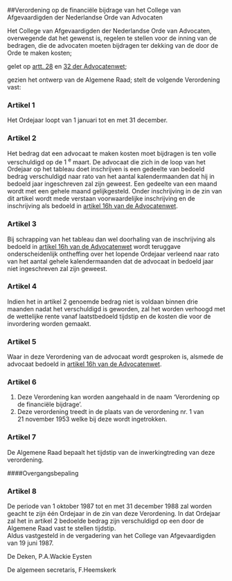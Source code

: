 <meta http-equiv='Content-Type' content='text/html; charset=utf-8' />

##Verordening op de financiële bijdrage van het College van Afgevaardigden der Nederlandse Orde van Advocaten

Het College van Afgevaardigden der Nederlandse Orde van Advocaten,  
overwegende dat het gewenst is, regelen te stellen voor de inning van de bedragen, die de advocaten moeten bijdragen ter dekking van de door de Orde te maken kosten;

gelet op [artt. 28](../../../../../../../wet/advocatenwet/BWBR0002093/README.md) en [32 der Advocatenwet](../../../../../../../wet/advocatenwet/BWBR0002093/README.md);

gezien het ontwerp van de Algemene Raad;
stelt de volgende Verordening vast:    

### Artikel  1  

Het Ordejaar loopt van 1 januari tot en met 31 december.  

### Artikel  2  

Het bedrag dat een advocaat te maken kosten moet bijdragen is ten volle verschuldigd op de 1 <sup>e</sup> maart. De advocaat die zich in de loop van het Ordejaar op het tableau doet inschrijven is een gedeelte van bedoeld bedrag verschuldigd naar rato van het aantal kalendermaanden dat hij in bedoeld jaar ingeschreven zal zijn geweest. Een gedeelte van een maand wordt met een gehele maand gelijkgesteld. Onder inschrijving in de zin van dit artikel wordt mede verstaan voorwaardelijke inschrijving en de inschrijving als bedoeld in [artikel 16h van de Advocatenwet](../../../../../../../wet/advocatenwet/BWBR0002093/README.md).  

### Artikel  3  

Bij schrapping van het tableau dan wel doorhaling van de inschrijving als bedoeld in [artikel 16h van de Advocatenwet](../../../../../../../wet/advocatenwet/BWBR0002093/README.md) wordt teruggave onderscheidenlijk ontheffing over het lopende Ordejaar verleend naar rato van het aantal gehele kalendermaanden dat de advocaat in bedoeld jaar niet ingeschreven zal zijn geweest.  

### Artikel  4  

Indien het in artikel 2 genoemde bedrag niet is voldaan binnen drie maanden nadat het verschuldigd is geworden, zal het worden verhoogd met de wettelijke rente vanaf laatstbedoeld tijdstip en de kosten die voor de invordering worden gemaakt.  

### Artikel  5  

Waar in deze Verordening van de advocaat wordt gesproken is, alsmede de advocaat bedoeld in [artikel 16h van de Advocatenwet](../../../../../../../wet/advocatenwet/BWBR0002093/README.md).  

### Artikel  6  

1.  Deze Verordening kan worden aangehaald in de naam ‘Verordening op de financiële bijdrage’.   
2.  Deze verordening treedt in de plaats van de verordening nr. 1 van 21 november 1953 welke bij deze wordt ingetrokken.   

### Artikel  7  

De Algemene Raad bepaalt het tijdstip van de inwerkingtreding van deze verordening.  

####Overgangsbepaling

### Artikel  8  

De periode van 1 oktober 1987 tot en met 31 december 1988 zal worden geacht te zijn één Ordejaar in de zin van deze Verordening. In dat Ordejaar zal het in artikel 2 bedoelde bedrag zijn verschuldigd op een door de Algemene Raad vast te stellen tijdstip.  
Aldus vastgesteld in de vergadering van het College van Afgevaardigden van 19 juni 1987.   

De 
Deken, 
P.A.Wackie Eysten 

De 
algemeen secretaris, 
F.Heemskerk    
